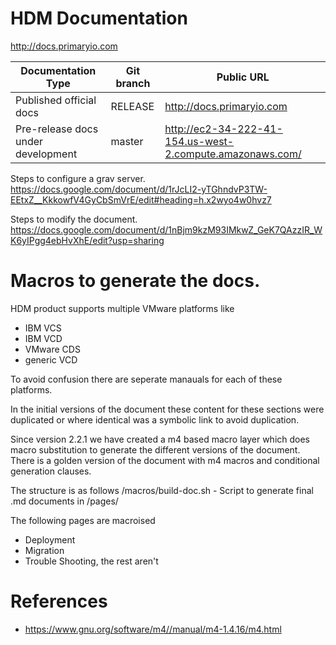 # HDM Documentation

http://docs.primaryio.com  

|Documentation Type| Git branch| Public URL|
|--|---|---|
|Published official docs| RELEASE | http://docs.primaryio.com  |
|Pre-release docs under development | master | http://ec2-34-222-41-154.us-west-2.compute.amazonaws.com/ |
  
Steps to configure a grav server.
https://docs.google.com/document/d/1rJcLI2-yTGhndvP3TW-EEtxZ__KkkowfV4GyCbSmVrE/edit#heading=h.x2wyo4w0hvz7

Steps to modify the document.
https://docs.google.com/document/d/1nBjm9kzM93IMkwZ_GeK7QAzzIR_WK6yIPgg4ebHvXhE/edit?usp=sharing

# Macros to generate the docs.

HDM product supports multiple VMware platforms like

* IBM VCS
* IBM VCD
* VMware CDS
* generic VCD

To avoid confusion there are seperate manauals for each of these platforms. 

In the initial versions of the document these content for these sections were duplicated or where identical was a symbolic link to avoid duplication. 

Since version 2.2.1 we have created a m4 based macro layer which does macro substitution to generate the different versions of the document. There is a golden version of the document with m4 macros and conditional generation clauses. 

The structure is as follows
/macros/build-doc.sh - Script to generate final .md documents in /pages/

The following pages are macroised
- Deployment
- Migration
- Trouble Shooting, the rest aren't

# References

* https://www.gnu.org/software/m4//manual/m4-1.4.16/m4.html
